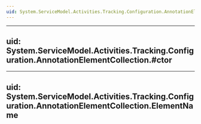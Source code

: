 ```yaml
---
uid: System.ServiceModel.Activities.Tracking.Configuration.AnnotationElementCollection
---
```


---
uid: System.ServiceModel.Activities.Tracking.Configuration.AnnotationElementCollection.#ctor
---

---
uid: System.ServiceModel.Activities.Tracking.Configuration.AnnotationElementCollection.ElementName
---
